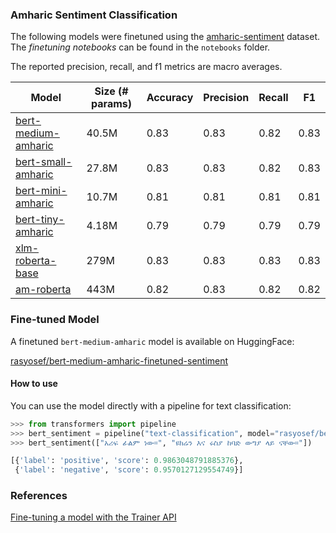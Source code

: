 ### Amharic Sentiment Classification

The following models were finetuned using the [amharic-sentiment](https://huggingface.co/datasets/rasyosef/amharic-sentiment) dataset. The *finetuning notebooks* can be found in the `notebooks` folder. 

The reported precision, recall, and f1 metrics are macro averages.

|Model|Size (# params)| Accuracy | Precision | Recall | F1 |
| --- | ------------- | -------- | --------- | ------ | -- |
|[bert-medium-amharic](https://huggingface.co/rasyosef/bert-medium-amharic)|40.5M|0.83|0.83|0.82|0.83|
|[bert-small-amharic](https://huggingface.co/rasyosef/bert-small-amharic)|27.8M|0.83|0.83|0.82|0.83|
|[bert-mini-amharic](https://huggingface.co/rasyosef/bert-mini-amharic)|10.7M|0.81|0.81|0.81|0.81|
|[bert-tiny-amharic](https://huggingface.co/rasyosef/bert-tiny-amharic)|4.18M|0.79|0.79|0.79|0.79|
|[xlm-roberta-base](https://huggingface.co/FacebookAI/xlm-roberta-base)|279M|0.83|0.83|0.83|0.83|
|[am-roberta](https://huggingface.co/uhhlt/am-roberta)|443M|0.82|0.83|0.82|0.82|

### Fine-tuned Model
A finetuned `bert-medium-amharic` model is available on HuggingFace:

[rasyosef/bert-medium-amharic-finetuned-sentiment](https://huggingface.co/rasyosef/bert-medium-amharic-finetuned-sentiment)

#### How to use
You can use the model directly with a pipeline for text classification:

```python
>>> from transformers import pipeline
>>> bert_sentiment = pipeline("text-classification", model="rasyosef/bert-medium-amharic-finetuned-sentiment")
>>> bert_sentiment(["አሪፍ ፊልም ነው።", "ዩክሬን እና ሩስያ ከባድ ውግያ ላይ ናቸው።"])

[{'label': 'positive', 'score': 0.9863048791885376},
 {'label': 'negative', 'score': 0.9570127129554749}]
```

### References

[Fine-tuning a model with the Trainer API](https://huggingface.co/learn/nlp-course/chapter3/3?fw=pt)
